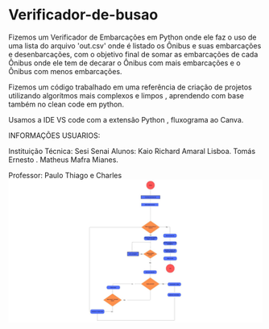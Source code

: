 # Verificador-de-busao
Fizemos um Verificador de Embarcações em Python onde ele faz o uso de uma lista do 
arquivo 'out.csv' onde é listado os Ônibus e suas embarcações e desenbarcações, com o
objetivo final de somar as embarcações de cada Ônibus onde ele tem de decarar o Ônibus com mais embarcações e o Ônibus com menos embarcações.

Fizemos um código trabalhado em uma referência de criação de projetos utilizando
algorítmos mais complexos e limpos , aprendendo com base também no clean code em python.

Usamos a IDE VS code com a extensão Python , fluxograma ao Canva.

INFORMAÇÕES USUARIOS:

Instituição Técnica: Sesi Senai
Alunos:
Kaio Richard Amaral Lisboa.
Tomás Ernesto .
Matheus Mafra Mianes.

Professor: Paulo Thiago  e Charles
![fluxograma](https://github.com/Kaio-dev2/Verificador-de-busao/blob/main/FLUXOGRAMA%20SA.jpg)


